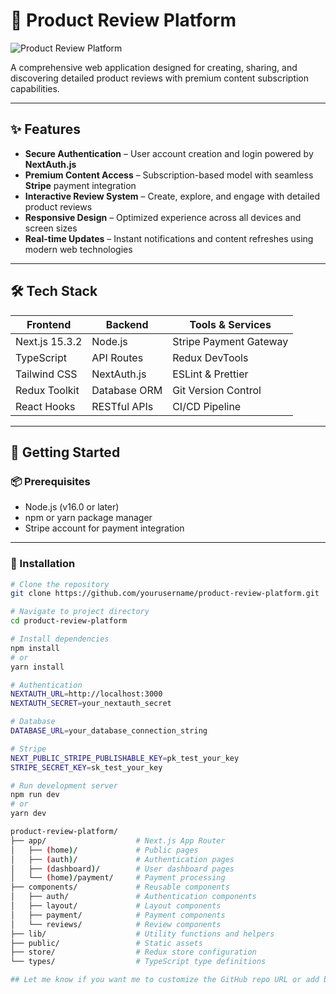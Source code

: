 # 📝 Product Review Platform

![Product Review Platform](./public/preview.png)

A comprehensive web application designed for creating, sharing, and discovering detailed product reviews with premium content subscription capabilities.

---

## ✨ Features

- **Secure Authentication** – User account creation and login powered by **NextAuth.js**
- **Premium Content Access** – Subscription-based model with seamless **Stripe** payment integration
- **Interactive Review System** – Create, explore, and engage with detailed product reviews
- **Responsive Design** – Optimized experience across all devices and screen sizes
- **Real-time Updates** – Instant notifications and content refreshes using modern web technologies

---

## 🛠️ Tech Stack

| Frontend       | Backend       | Tools & Services         |
|----------------|---------------|---------------------------|
| Next.js 15.3.2 | Node.js       | Stripe Payment Gateway    |
| TypeScript     | API Routes    | Redux DevTools            |
| Tailwind CSS   | NextAuth.js   | ESLint & Prettier         |
| Redux Toolkit  | Database ORM  | Git Version Control       |
| React Hooks    | RESTful APIs  | CI/CD Pipeline            |

---

## 🚀 Getting Started

### 📦 Prerequisites

- Node.js (v16.0 or later)
- npm or yarn package manager
- Stripe account for payment integration

---

### 🔧 Installation

```bash
# Clone the repository
git clone https://github.com/yourusername/product-review-platform.git

# Navigate to project directory
cd product-review-platform

# Install dependencies
npm install
# or
yarn install

# Authentication
NEXTAUTH_URL=http://localhost:3000
NEXTAUTH_SECRET=your_nextauth_secret

# Database
DATABASE_URL=your_database_connection_string

# Stripe
NEXT_PUBLIC_STRIPE_PUBLISHABLE_KEY=pk_test_your_key
STRIPE_SECRET_KEY=sk_test_your_key

# Run development server
npm run dev
# or
yarn dev

product-review-platform/
├── app/                    # Next.js App Router
│   ├── (home)/             # Public pages
│   ├── (auth)/             # Authentication pages
│   ├── (dashboard)/        # User dashboard pages
│   └── (home)/payment/     # Payment processing
├── components/             # Reusable components
│   ├── auth/               # Authentication components
│   ├── layout/             # Layout components
│   ├── payment/            # Payment components
│   └── reviews/            # Review components
├── lib/                    # Utility functions and helpers
├── public/                 # Static assets
├── store/                  # Redux store configuration
└── types/                  # TypeScript type definitions

## Let me know if you want me to customize the GitHub repo URL or add badges (build passing, license, etc.) at the top.